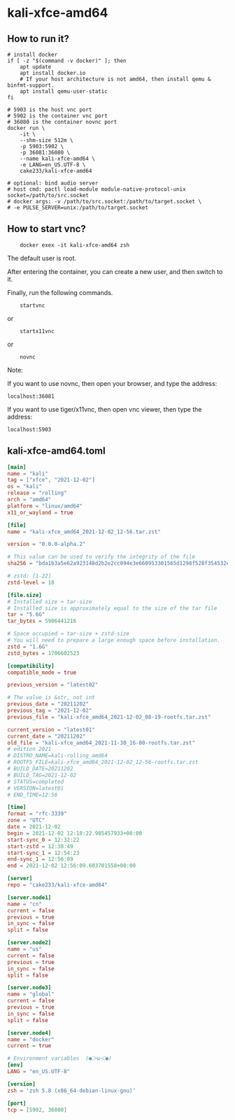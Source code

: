 # kali-xfce-amd64

## How to run it?

```shell
# install docker
if [ -z "$(command -v docker)" ]; then
    apt update
    apt install docker.io
    # If your host architecture is not amd64, then install qemu & binfmt-support.
    apt install qemu-user-static
fi

# 5903 is the host vnc port
# 5902 is the container vnc port
# 36080 is the container novnc port
docker run \
    -it \
    --shm-size 512m \
    -p 5903:5902 \
    -p 36081:36080 \
    --name kali-xfce-amd64 \
    -e LANG=en_US.UTF-8 \
    cake233/kali-xfce-amd64

# optional: bind audio server
# host cmd: pactl load-module module-native-protocol-unix socket=/path/to/src.socket
# docker args: -v /path/to/src.socket:/path/to/target.socket \
# -e PULSE_SERVER=unix:/path/to/target.socket

```

## How to start vnc?

```shell
    docker exex -it kali-xfce-amd64 zsh
```

The default user is root.

After entering the container, you can create a new user, and then switch to it.

Finally, run the following commands.

```shell
    startvnc
```

or

```shell
    startx11vnc
```

or

```shell
    novnc
```

Note:

If you want to use novnc, then open your browser, and type the address:

```
localhost:36081
```

If you want to use tiger/x11vnc, then open vnc viewer, then type the address:

```
localhost:5903
```

## kali-xfce-amd64.toml

```toml
[main]
name = "kali"
tag = ["xfce", "2021-12-02"]
os = "kali"
release = "rolling"
arch = "amd64"
platform = "linux/amd64"
x11_or_wayland = true

[file]
name = "kali-xfce_amd64_2021-12-02_12-56.tar.zst"

version = "0.0.0-alpha.2"

# This value can be used to verify the integrity of the file
sha256 = "bda1b3a5e62a923148d2b2e2cc094e3e660953301565d1298f528f354532e8ef"

# zstd: [1-22]
zstd-level = 18

[file.size]
# Installed size ≈ tar-size
# Installed size is approximately equal to the size of the tar file
tar = "5.6G"
tar_bytes = 5906441216

# Space occupied ≈ tar-size + zstd-size
# You will need to prepare a large enough space before installation.
zstd = "1.6G"
zstd_bytes = 1706602523

[compatibility]
compatible_mode = true

previous_version = "latest02"

# The value is &str, not int
previous_date = "20211202"
previous_tag = "2021-12-02"
previous_file = "kali-xfce_amd64_2021-12-02_08-19-rootfs.tar.zst"

current_version = "latest01"
current_date = "20211202"
old_file = "kali-xfce_amd64_2021-11-30_16-00-rootfs.tar.zst"
# edition 2021
# DISTRO_NAME=kali-rolling_amd64
# ROOTFS_FILE=kali-xfce_amd64_2021-12-02_12-56-rootfs.tar.zst
# BUILD_DATE=20211202
# BUILD_TAG=2021-12-02
# STATUS=completed
# VERSION=latest01
# END_TIME=12:56

[time]
format = "rfc-3339"
zone = "UTC"
date = 2021-12-02
begin = 2021-12-02 12:18:22.985457933+00:00
start-sync_0 = 12:32:22
start-zstd = 12:38:49
start-sync_1 = 12:54:23
end-sync_1 = 12:56:09
end = 2021-12-02 12:56:09.603701558+00:00

[server]
repo = "cake233/kali-xfce-amd64"

[server.node1]
name = "cn"
current = false
previous = true
in_sync = false
split = false

[server.node2]
name = "us"
current = false
previous = true
in_sync = false
split = false

[server.node3]
name = "global"
current = false
previous = true
in_sync = false
split = false

[server.node4]
name = "docker"
current = true

# Environment variables  (●＞ω＜●)
[env]
LANG = "en_US.UTF-8"

[version]
zsh = 'zsh 5.8 (x86_64-debian-linux-gnu)'

[port]
tcp = [5902, 36080]
```
